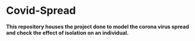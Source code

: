 # Covid-Spread
**This repository houses the project done to model the corona virus spread and check the effect of isolation on an individual.**
